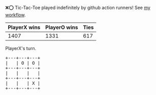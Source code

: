 :x::o: Tic-Tac-Toe played indefinitely by github action runners! See [my workflow](.github/workflows/play.yaml).

|PlayerX wins|PlayerO wins|Ties|
|-|-|-|
|1407|1331|617|

PlayerX's turn.

<pre>
+---+---+---+
|   | O | O |
+---+---+---+
|   |   |   |
+---+---+---+
|   |   | X |
+---+---+---+
</pre>